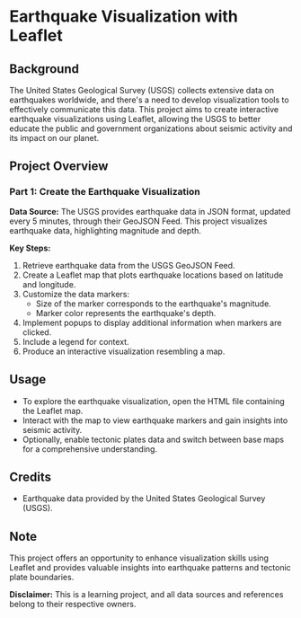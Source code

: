 # Earthquake Visualization with Leaflet

## Background

The United States Geological Survey (USGS) collects extensive data on earthquakes worldwide, and there's a need to develop visualization tools to effectively communicate this data. This project aims to create interactive earthquake visualizations using Leaflet, allowing the USGS to better educate the public and government organizations about seismic activity and its impact on our planet.

## Project Overview

### Part 1: Create the Earthquake Visualization

**Data Source:** The USGS provides earthquake data in JSON format, updated every 5 minutes, through their GeoJSON Feed. This project visualizes earthquake data, highlighting magnitude and depth.

**Key Steps:**
1. Retrieve earthquake data from the USGS GeoJSON Feed.
2. Create a Leaflet map that plots earthquake locations based on latitude and longitude.
3. Customize the data markers:
   - Size of the marker corresponds to the earthquake's magnitude.
   - Marker color represents the earthquake's depth.
4. Implement popups to display additional information when markers are clicked.
5. Include a legend for context.
6. Produce an interactive visualization resembling a map.

## Usage

- To explore the earthquake visualization, open the HTML file containing the Leaflet map.
- Interact with the map to view earthquake markers and gain insights into seismic activity.
- Optionally, enable tectonic plates data and switch between base maps for a comprehensive understanding.

## Credits

- Earthquake data provided by the United States Geological Survey (USGS).

## Note

This project offers an opportunity to enhance visualization skills using Leaflet and provides valuable insights into earthquake patterns and tectonic plate boundaries.

**Disclaimer:** This is a learning project, and all data sources and references belong to their respective owners.
